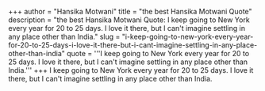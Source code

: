+++
author = "Hansika Motwani"
title = "the best Hansika Motwani Quote"
description = "the best Hansika Motwani Quote: I keep going to New York every year for 20 to 25 days. I love it there, but I can't imagine settling in any place other than India."
slug = "i-keep-going-to-new-york-every-year-for-20-to-25-days-i-love-it-there-but-i-cant-imagine-settling-in-any-place-other-than-india"
quote = '''I keep going to New York every year for 20 to 25 days. I love it there, but I can't imagine settling in any place other than India.'''
+++
I keep going to New York every year for 20 to 25 days. I love it there, but I can't imagine settling in any place other than India.
